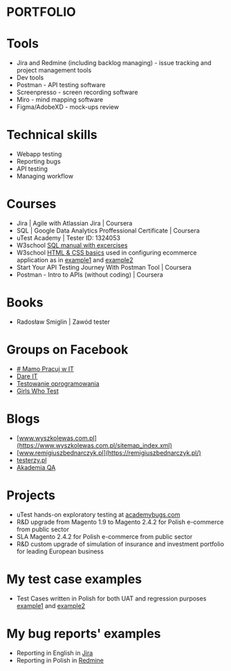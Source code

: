 # PORTFOLIO

# Tools
* Jira and Redmine (including backlog managing) - issue tracking and project management tools
* Dev tools
* Postman - API testing software
* Screenpresso - screen recording software
* Miro - mind mapping software
* Figma/AdobeXD - mock-ups review

# Technical skills
* Webapp testing
* Reporting bugs
* API testing
* Managing workflow

# Courses
* Jira | Agile with Atlassian Jira | Coursera
* SQL | Google Data Analytics Proffessional Certificate | Coursera
* uTest Academy | Tester ID: 1324053
* W3school [SQL manual with excercises](https://www.w3schools.com/sql/default.asp)
* W3school [HTML & CSS basics](https://www.w3schools.com/html/default.asp) used in configuring ecommerce application as in [example1](css1.png) and [example2](css2.png)
* Start Your API Testing Journey With Postman Tool | Coursera
* Postman - Intro to APIs (without coding) | Coursera

# Books
* Radosław Smiglin | Zawód tester

# Groups on Facebook
* [# Mamo Pracuj w IT](https://www.facebook.com/groups/mamopracujwit)
* [Dare IT](https://www.facebook.com/groups/dareit.io)
* [Testowanie oprogramowania](https://www.facebook.com/groups/TestowanieOprogramowania)
* [Girls Who Test](https://www.facebook.com/girls.who.test)

# Blogs
* [www.wyszkolewas.com.pl](https://www.wyszkolewas.com.pl/sitemap_index.xml)
* [www.remigiuszbednarczyk.pl](https://remigiuszbednarczyk.pl/)
* [testerzy.pl](https://testerzy.pl/)
* [Akademia QA](https://akademiaqa.pl)

# Projects
* uTest hands-on exploratory testing at [academybugs.com](https://drive.google.com/file/d/1hGRciTNBK3S67RKRgdIxfQIzu100fVp9/view?usp=sharing)
* R&D upgrade from Magento 1.9 to Magento 2.4.2 for Polish e-commerce from public sector
* SLA Magento 2.4.2 for Polish e-commerce from public sector
* R&D custom upgrade of simulation of insurance and investment portfolio for leading European business

# My test case examples
* Test Cases written in Polish for both UAT and regression purposes [example1](TestCase11.png) and [example2](TestCase12.png)

# My bug reports' examples
* Reporting in English in [Jira](JiraBugReport.png)
* Reporting in Polish in [Redmine](RedmineBugReport.png)
